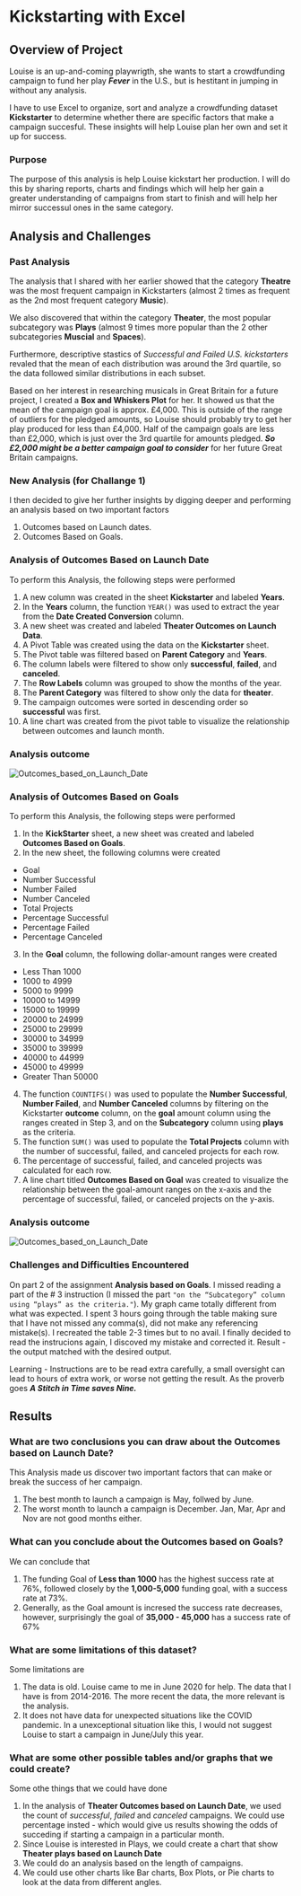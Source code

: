 # Kickstarting with Excel

## Overview of Project
Louise is an up-and-coming playwrigth, she wants to start a crowdfunding campaign to fund her play ***Fever*** in the U.S., but is hestitant in jumping in without any analysis.

I have to use Excel to organize, sort and analyze a crowdfunding dataset **Kickstarter** to determine whether there are specific factors that make a campaign succesful. These insights will help Louise plan her own and set it up for success. 

### Purpose
The purpose of this analysis is help Louise kickstart her production. I will do this by sharing reports, charts and findings which will help her gain a greater understanding of campaigns from start to finish and will help her mirror successul ones in the same category. 

## Analysis and Challenges

### Past Analysis 
The analysis that I shared with her earlier showed that the category **Theatre** was the most frequent campaign in Kickstarters (almost 2 times as frequent as the 2nd most frequent category **Music**). 

We also discovered that within the category **Theater**, the most popular subcategory was **Plays** (almost 9 times more popular than the 2 other subcategories **Muscial** and **Spaces**). 

Furthermore, descriptive stastics of *Successful and Failed U.S. kickstarters* revaled that the mean of each distribution was around the 3rd quartile, so the data followed similar distributions in each subset. 

Based on her interest in researching musicals in Great Britain for a future project, I created a **Box and Whiskers Plot** for her. It showed us that the mean of the campaign goal is approx. £4,000. This is outside of the range of outliers for the pledged amounts, so Louise should probably try to get her play produced for less than £4,000. Half of the campaign goals are less than £2,000, which is just over the 3rd quartile for amounts pledged. ***So £2,000 might be a better campaign goal to consider*** for her future Great Britain campaigns.

### New Analysis (for Challange 1)
I then decided to give her further insights by digging deeper and performing an analysis based on two important factors
1) Outcomes based on Launch dates. 
2) Outcomes Based on Goals. 

### Analysis of Outcomes Based on Launch Date
To perform this Analysis, the following steps were performed 
1) A new column was created in the sheet **Kickstarter** and labeled **Years**.
2) In the **Years** column, the function `YEAR()` was used to extract the year from the **Date Created Conversion** column.
3) A new sheet was created and labeled **Theater Outcomes on Launch Data**.
4) A Pivot Table was created using the data on the **Kickstarter** sheet.
5) The Pivot table was filtered based on **Parent Category** and **Years**. 
6) The column labels were filtered to show only **successful**, **failed**, and **canceled**.
7) The **Row Labels** column was grouped to show the months of the year.
8) The **Parent Category** was filtered to show only the data for **theater**.
9) The campaign outcomes were sorted in descending order so **successful** was first.
10) A line chart was created from the pivot table to visualize the relationship between outcomes and launch month.

### Analysis outcome

![Outcomes_based_on_Launch_Date](./resources/Theater_Outcomes_vs_Launch.png)

### Analysis of Outcomes Based on Goals
To perform this Analysis, the following steps were performed
1) In the **KickStarter** sheet, a new sheet was created and labeled **Outcomes Based on Goals**.
2) In the new sheet, the following columns were created 
* Goal 
* Number Successful
* Number Failed
* Number Canceled
* Total Projects
* Percentage Successful
* Percentage Failed
* Percentage Canceled

3) In the **Goal** column, the following dollar-amount ranges were created
* Less Than 1000
* 1000 to 4999
* 5000 to 9999
* 10000 to 14999
* 15000 to 19999
* 20000 to 24999
* 25000 to 29999
* 30000 to 34999
* 35000 to 39999
* 40000 to 44999
* 45000 to 49999
* Greater Than 50000

4) The function `COUNTIFS()` was used to populate the **Number Successful**, **Number Failed**, and **Number Canceled** columns by filtering on the Kickstarter **outcome** column, on the **goal** amount column using the ranges created in Step 3, and on the **Subcategory** column using **plays** as the criteria.
5) The function `SUM()` was used to populate the **Total Projects** column with the number of successful, failed, and canceled projects for each row.
6) The percentage of successful, failed, and canceled projects was calculated for each row.
7) A line chart titled **Outcomes Based on Goal** was created to visualize the relationship between the goal-amount ranges on the x-axis and the percentage of successful, failed, or canceled projects on the y-axis.

### Analysis outcome
![Outcomes_based_on_Launch_Date](./resources/Outcomes_vs_Goals.png)


### Challenges and Difficulties Encountered

On part 2 of the assignment **Analysis based on Goals**. I missed reading a part of the # 3 instruction (I missed the part `"on the “Subcategory” column using “plays” as the criteria."`). My graph came totally different from what was expected. I spent 3 hours going through the table making sure that I have not missed any comma(s), did not make any referencing mistake(s). I recreated the table 2-3 times but to no avail. I finally decided to read the instrucions again, I discoved my mistake and corrected it. Result - the output matched with the desired output.

Learning - Instructions are to be read extra carefully, a small oversight can lead to hours of extra work, or worse not getting the result. As the proverb goes ***A Stitch in Time saves Nine.***

## Results

### What are two conclusions you can draw about the Outcomes based on Launch Date?
This Analysis made us discover two important factors that can make or break the success of her campaign.
1) The best month to launch a campaign is May, follwed by June.
2) The worst month to launch a campaign is December. Jan, Mar, Apr and Nov are not good months either.


### What can you conclude about the Outcomes based on Goals?
We can conclude that
1) The funding Goal of **Less than 1000** has the highest success rate at 76%, followed closely by the **1,000-5,000** funding goal, with a success rate at 73%.
2) Generally, as the Goal amount is incresed the success rate decreases, however, surprisingly the goal of **35,000 - 45,000** has a success rate of 67%

### What are some limitations of this dataset?
Some limitations are
1) The data is old. Louise came to me in June 2020 for help. The data that I have is from 2014-2016. The more recent the data, the more relevant is the analysis.
2) It does not have data for unexpected situations like the COVID pandemic. In a unexceptional situation like this, I would not suggest Louise to start a campaign in June/July this year.

### What are some other possible tables and/or graphs that we could create?
Some othe things that we could have done
1) In the analysis of **Theater Outcomes based on Launch Date**, we used the count of *successful*, *failed* and *canceled* campaigns. We could use percentage insted - which would give us results showing the odds of succeding if starting a campaign in a particular month. 
2) Since Louise is interested in Plays, we could create a chart that show **Theater plays based on Launch Date**
3) We could do an analysis based on the length of campaigns.
4) We could use other charts like Bar charts, Box Plots, or Pie charts to look at the data from different angles.